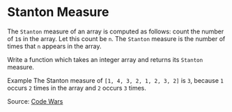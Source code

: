 # Stanton Measure

The `Stanton` measure of an array is computed as follows: count the number of `1`s in the array. Let this count be `n`. The `Stanton` measure is the number of times that `n` appears in the array.

Write a function which takes an integer array and returns its `Stanton` measure.

Example
The Stanton measure of `[1, 4, 3, 2, 1, 2, 3, 2]` is `3`, because `1` occurs `2` times in the array and `2` occurs `3` times.

Source: [Code Wars](https://www.codewars.com/kata/59a1cdde9f922b83ee00003b)